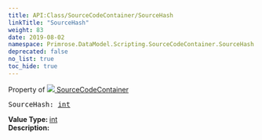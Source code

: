```yaml
---
title: API:Class/SourceCodeContainer/SourceHash
linkTitle: "SourceHash"
weight: 83
date: 2019-08-02
namespace: Primrose.DataModel.Scripting.SourceCodeContainer.SourceHash
deprecated: false
no_list: true
toc_hide: true
---
```

Property of <a href="/docs/api-reference/Class/SourceCodeContainer"><img src="/icons/silk/default.png"/>&nbsp;SourceCodeContainer</a>
<pre class="method-declaration">
SourceHash: <a class="type" href="/docs/api-reference/System/Primitives#int32">int</a></pre>
<b>Value Type: </b>
<a class="type" href="/docs/api-reference/System/Primitives#int32">int</a>
<br/>
<b>Description: </b>